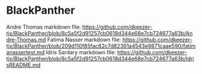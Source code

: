 # BlackPanther
Andre Thomas markdown file: https://github.com/dkeezer-tjx/BlackPanther/blob/8c5a5f2d91257cb0618d344e68e7cb724677a63b/Andre-Thomas.md
Fatima Nasser markdown file: https://github.com/dkeezer-tjx/BlackPanther/blob/209d110f85fac82c7d82361a4543e9871caae590/fatimanassertest.md
Idris Sardary markdown file: https://github.com/dkeezer-tjx/BlackPanther/blob/8c5a5f2d91257cb0618d344e68e7cb724677a63b/IdrisREADME.md
